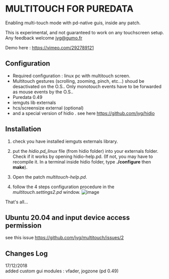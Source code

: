 # MULTITOUCH FOR PUREDATA

Enabling multi-touch mode with pd-native guis, inside any patch.

This is experimental, and not guaranteed to work on any  touchscreen setup.
Any feedback welcome jyg@gumo.fr

 Demo here : https://vimeo.com/292789121

## Configuration

- Required configuration : linux pc with multitouch screen.
- Multitouch gestures (scrolling, zooming, pinch, etc...) shoud be desactivated on the O.S.. Only monotouch events have to be forwarded as mouse events by the O.S..
- Puredata 0.49
- iemguts lib externals
- hcs/screensize external (optional)
- and a special version of hidio . see here https://github.com/jyg/hidio

## Installation
1) check you have installed iemguts externals library.

2) put the *hidio.pd_linux* file (from hidio folder) into your externals folder. Check if it works by opening hidio-help.pd. (If not, you may have to recompile it. In a terminal inside hidio folder, type  **./configure** then **make**).

3) Open the patch *multitouch-help.pd*.

4) follow the 4 steps configuration procedure in the *multitouch.settings2.pd* window.
![image](https://user-images.githubusercontent.com/1431894/188274136-1ec0e88b-06b5-4a78-a4fd-26cdd6728e2d.png)

That's all...

## Ubuntu 20.04 and input device access permission
see this issue https://github.com/jyg/multitouch/issues/2

## Changes Log
17/12/2018	
	added custom gui modules : vfader, jogzone (pd 0.49)
